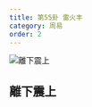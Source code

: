 ```yaml
---
title: 第55卦 雷火丰
category: 周易
order: 2
---
```


![離下震上](https://upload.wikimedia.org/wikipedia/commons/2/2a/Yijing-55.png)

## 離下震上
